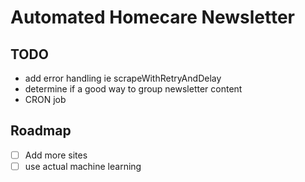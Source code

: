 # Automated Homecare Newsletter

## TODO

- add error handling ie scrapeWithRetryAndDelay
- determine if a good way to group newsletter content  
- CRON job

## Roadmap

- [ ] Add more sites
- [ ] use actual machine learning
